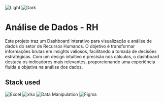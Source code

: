 ![Light](https://github.com/user-attachments/assets/3fbe2ade-22fa-4f91-b090-f8ff438d273f)
![Dark](https://github.com/user-attachments/assets/1e4ae0ac-a42e-49c9-93fb-ad5eb86c40fd)

# Análise de Dados - RH
Este projeto traz um Dashboard interativo para visualização e análise de dados do setor de Recursos Humanos. O objetivo é transformar informações brutas em insights valiosos, facilitando a tomada de decisões estratégicas. Com um design intuitivo e precisão nos cálculos, o dashboard destaca os indicadores mais relevantes, proporcionando uma experiência fluida e objetiva na análise dos dados.

## Stack used
![Excel](https://img.shields.io/badge/Microsoft_Excel-217346?style=for-the-badge&logo=laravel&logoColor=white) ![xlsx](https://img.shields.io/badge/.xlsx-%FFF.svg?style=for-the-badge&logo=scala&logoColor=black) ![Data Manipulation](https://img.shields.io/badge/Data%20Manipulation-%230078D7.svg?style=for-the-badge&logo=unocss&logoColor=white) ![Figma](https://img.shields.io/badge/figma-%23F24E1E.svg?style=for-the-badge&logo=figma&logoColor=white) 